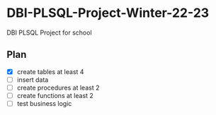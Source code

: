 # DBI-PLSQL-Project-Winter-22-23

DBI PLSQL Project for school

## Plan

- [x] create tables at least 4
- [ ] insert data
- [ ] create procedures at least 2
- [ ] create functions at least 2
- [ ] test business logic

